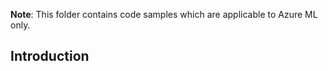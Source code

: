 **Note**: This folder contains code samples which are applicable to Azure ML only.


## Introduction

